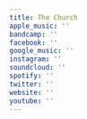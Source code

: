 ```yaml
---
title: The Church
apple_music: ''
bandcamp: ''
facebook: ''
google_music: ''
instagram: ''
soundcloud: ''
spotify: ''
twitter: ''
website: ''
youtube: ''
---
```

